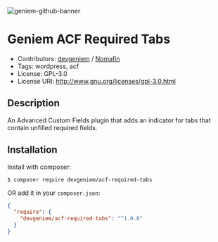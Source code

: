 ![geniem-github-banner](https://cloud.githubusercontent.com/assets/5691777/14319886/9ae46166-fc1b-11e5-9630-d60aa3dc4f9e.png)

# Geniem ACF Required Tabs

- Contributors: [devgeniem](https://github.com/devgeniem) / [Nomafin](https://github.com/Nomafin)
- Tags: wordpress, acf
- License: GPL-3.0
- License URI: http://www.gnu.org/licenses/gpl-3.0.html

## Description

An Advanced Custom Fields plugin that adds an indicator for tabs that contain unfilled required fields.

## Installation

Install with composer:

```
$ composer require devgeniem/acf-required-tabs
```

OR add it in your `composer.json`:

```json
{
  "require": {
    "devgeniem/acf-required-tabs": "^1.0.0"
  }
}
```